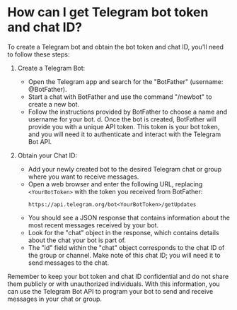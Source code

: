 # How can I get Telegram bot token and chat ID?

To create a Telegram bot and obtain the bot token and chat ID, you'll need to follow these steps:

1. Create a Telegram Bot:
    * Open the Telegram app and search for the "BotFather" (username: @BotFather).
    * Start a chat with BotFather and use the command "/newbot" to create a new bot.
    * Follow the instructions provided by BotFather to choose a name and username for your bot. d. Once the bot is
      created, BotFather will provide you with a unique API token. This token is your bot token, and you will need it to
      authenticate and interact with the Telegram Bot API.

2. Obtain your Chat ID:
    * Add your newly created bot to the desired Telegram chat or group where you want to receive messages.
    * Open a web browser and enter the following URL, replacing `<YourBotToken>` with the token you received from
      BotFather:
       ```
       https://api.telegram.org/bot<YourBotToken>/getUpdates
       ```
    * You should see a JSON response that contains information about the most recent messages received by your bot.
    * Look for the "chat" object in the response, which contains details about the chat your bot is part of.
    * The "id" field within the "chat" object corresponds to the chat ID of the group or channel. Make note of this chat
      ID; you will need it to send messages to the chat.

Remember to keep your bot token and chat ID confidential and do not share them publicly or with unauthorized
individuals. With this information, you can use the Telegram Bot API to program your bot to send and receive messages in
your chat or group.